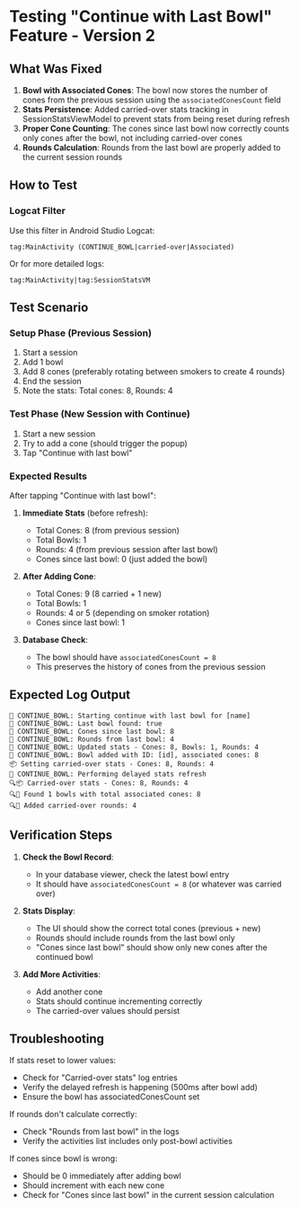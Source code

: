 # Testing "Continue with Last Bowl" Feature - Version 2

## What Was Fixed

1. **Bowl with Associated Cones**: The bowl now stores the number of cones from the previous session using the `associatedConesCount` field
2. **Stats Persistence**: Added carried-over stats tracking in SessionStatsViewModel to prevent stats from being reset during refresh
3. **Proper Cone Counting**: The cones since last bowl now correctly counts only cones after the bowl, not including carried-over cones
4. **Rounds Calculation**: Rounds from the last bowl are properly added to the current session rounds

## How to Test

### Logcat Filter
Use this filter in Android Studio Logcat:
```
tag:MainActivity (CONTINUE_BOWL|carried-over|Associated)
```

Or for more detailed logs:
```
tag:MainActivity|tag:SessionStatsVM
```

## Test Scenario

### Setup Phase (Previous Session)
1. Start a session
2. Add 1 bowl
3. Add 8 cones (preferably rotating between smokers to create 4 rounds)
4. End the session
5. Note the stats: Total cones: 8, Rounds: 4

### Test Phase (New Session with Continue)
1. Start a new session
2. Try to add a cone (should trigger the popup)
3. Tap "Continue with last bowl"

### Expected Results
After tapping "Continue with last bowl":

1. **Immediate Stats** (before refresh):
   - Total Cones: 8 (from previous session)
   - Total Bowls: 1
   - Rounds: 4 (from previous session after last bowl)
   - Cones since last bowl: 0 (just added the bowl)

2. **After Adding Cone**:
   - Total Cones: 9 (8 carried + 1 new)
   - Total Bowls: 1
   - Rounds: 4 or 5 (depending on smoker rotation)
   - Cones since last bowl: 1

3. **Database Check**:
   - The bowl should have `associatedConesCount = 8`
   - This preserves the history of cones from the previous session

## Expected Log Output

```
🔄 CONTINUE_BOWL: Starting continue with last bowl for [name]
🔄 CONTINUE_BOWL: Last bowl found: true
🔄 CONTINUE_BOWL: Cones since last bowl: 8
🔄 CONTINUE_BOWL: Rounds from last bowl: 4
🔄 CONTINUE_BOWL: Updated stats - Cones: 8, Bowls: 1, Rounds: 4
🔄 CONTINUE_BOWL: Bowl added with ID: [id], associated cones: 8
📦 Setting carried-over stats - Cones: 8, Rounds: 4
🔄 CONTINUE_BOWL: Performing delayed stats refresh
🔍📦 Carried-over stats - Cones: 8, Rounds: 4
🔍🍶 Found 1 bowls with total associated cones: 8
🔍🎡 Added carried-over rounds: 4
```

## Verification Steps

1. **Check the Bowl Record**:
   - In your database viewer, check the latest bowl entry
   - It should have `associatedConesCount = 8` (or whatever was carried over)

2. **Stats Display**:
   - The UI should show the correct total cones (previous + new)
   - Rounds should include rounds from the last bowl only
   - "Cones since last bowl" should show only new cones after the continued bowl

3. **Add More Activities**:
   - Add another cone
   - Stats should continue incrementing correctly
   - The carried-over values should persist

## Troubleshooting

If stats reset to lower values:
- Check for "Carried-over stats" log entries
- Verify the delayed refresh is happening (500ms after bowl add)
- Ensure the bowl has associatedConesCount set

If rounds don't calculate correctly:
- Check "Rounds from last bowl" in the logs
- Verify the activities list includes only post-bowl activities

If cones since bowl is wrong:
- Should be 0 immediately after adding bowl
- Should increment with each new cone
- Check for "Cones since last bowl" in the current session calculation